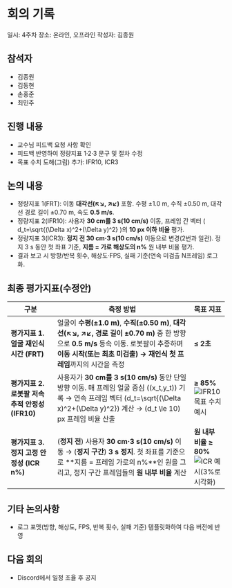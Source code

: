 # 회의 기록

일시: 4주차
장소: 온라인, 오프라인
작성자: 김종원

## 참석자
- 김종원
- 김동현
- 손홍준
- 최민주

## 진행 내용
- 교수님 피드백 요청 사항 확인
- 피드백 반영하여 정량지표 1·2·3 문구 및 절차 수정
- 목표 수치 도해(그림) 추가: IFR10, ICR3

## 논의 내용
- 정량지표 1(FRT): 이동 **대각선(↖↘, ↗↙)** 포함. 수평 ±1.0 m, 수직 ±0.50 m, 대각선 경로 길이 ±0.70 m, 속도 **0.5 m/s**.
- 정량지표 2(IFR10): 사용자 **30 cm를 3 s(10 cm/s)** 이동, 프레임 간 벡터 \( d_t=\sqrt{(\Delta x)^2+(\Delta y)^2} \)의 **10 px 이하 비율** 평가.
- 정량지표 3(ICR3): **정지 전 30 cm·3 s(10 cm/s)** 이동으로 변경(2번과 일관). 정지 3 s 동안 첫 좌표 기준, **지름 = 가로 해상도의 n%** 원 내부 비율 평가.
- 결과 보고 시 방향/반복 횟수, 해상도·FPS, 실패 기준(연속 미검출 N프레임) 로그화.

## 최종 평가지표(수정안)

| 구분 | 측정 방법 | 목표 지표 |
|---|---|---|
| **평가지표 1. 얼굴 재인식 시간 (FRT)** | 얼굴이 **수평(±1.0 m)**, **수직(±0.50 m)**, **대각선(↖↘, ↗↙, 경로 길이 ±0.70 m)** 중 한 방향으로 **0.5 m/s** 등속 이동. 로봇팔이 추종하며 **이동 시작(또는 최초 미검출) → 재인식 첫 프레임**까지의 시간을 측정 | **≤ 2초** |
| **평가지표 2. 로봇팔 저속 추적 안정성 (IFR10)** | 사용자가 **30 cm를 3 s(10 cm/s)** 동안 단일 방향 이동. 매 프레임 얼굴 중심 \((x_t,y_t)\) 기록 → 연속 프레임 벡터 \(d_t=\sqrt{(\Delta x)^2+(\Delta y)^2}\) 계산 → \(d_t \le 10\) px 프레임 비율 산출 | **≥ 85%**<br>![IFR10 목표 수치 예시](assets/IFR10_target.png) |
| **평가지표 3. 정지 고정 안정성 (ICR n%)** | (**정지 전**) 사용자 **30 cm·3 s(10 cm/s)** 이동 → (**정지 구간**) **3 s 정지**. 첫 좌표를 기준으로 **지름 = 프레임 가로의 n%**인 원을 그리고, 정지 구간 프레임들의 **원 내부 비율** 계산 | **원 내부 비율 ≥ 80%**<br>![ICR 예시(3%로 시각화)](assets/ICR3_target.png) |

## 기타 논의사항
- 로그 포맷(방향, 해상도, FPS, 반복 횟수, 실패 기준) 템플릿화하여 다음 버전에 반영

## 다음 회의
- Discord에서 일정 조율 후 공지
